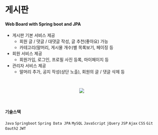 # 게시판

#### Web Board with Spring boot and JPA
- 게시판 기본 서비스 제공
  - 회원 글 / 댓글 / 대댓글 작성, 글 추천(좋아요) 가능
  - 카테고리(말머리, 게시물 개수)별 목록보기, 페이징 등 
- 회원 서비스 제공
  - 회원가입, 로그인, 프로필 사진 등록, 마이페이지 등
- 관리자 서비스 제공
  - 말머리 추가, 공지 작성(상단 노출), 회원의 글 / 댓글 삭제 등

<br>
<p align="center""><kbd><img src="/home.png"></kbd></p>
<br>

#### 기술스택
`Java` `Springboot` `Spring Data JPA` `MySQL` `JavaScript` `jQuery` `JSP` `Ajax` `CSS` `Git` `Oauth2` `JWT`

<br>
